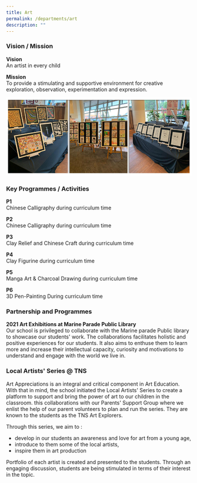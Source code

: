 ```yaml
---
title: Art
permalink: /departments/art
description: ""
---
```

### Vision / Mission

**Vision** <br>
An artist in every child

**Mission** <br>
To provide a stimulating and supportive environment for creative exploration, observation, experimentation and expression.

![](/images/Banner_Art_2021.jpg)

### Key Programmes / Activities

**P1** <br>
Chinese Calligraphy during curriculum time 

**P2** <br>
Chinese Calligraphy during curriculum time   

**P3** <br>
Clay Relief and Chinese Craft during curriculum time

**P4** <br>
Clay Figurine during curriculum time   

**P5** <br>
Manga Art & Charcoal Drawing during curriculum time   

**P6** <br>
3D Pen-Painting During curriculum time

### Partnership and Programmes 

**2021 Art Exhibitions at Marine Parade Public Library** <br>
Our school is privileged to collaborate with the Marine parade Public library to showcase our students' work. The collaborations facilitates holistic and positive experiences for our students. It also aims to enthuse them to learn more and increase their intellectual capacity, curiosity and motivations to understand and engage with the world we live in.   

### Local Artists' Series @ TNS

Art Appreciations is an integral and critical component in Art Education. With that in mind, the school initiated the Local Artists' Series to create a platform to support and bring the power of art to our children in the classroom. this collaborations with our Parents' Support Group where we enlist the help of our parent volunteers to plan and run the series. They are known to the students as the TNS Art Explorers.

Through this series, we aim to :   
* develop in our students an awareness and love for art from a young age,
* introduce to them some of the local artists,
* inspire them in art production
 
Portfolio of each artist is created and presented to the students. Through an engaging discussion, students are being stimulated in terms of their interest in the topic.
